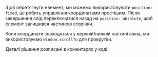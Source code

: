 Щоб перетягнути елемент, ми можемо використовувати `position: fixed`, це робить управління координатами простішим. Після завершення слід переключитися назад на `position: absolute`, щоб  елемент залишився частиною сторінки.

Коли координати знаходяться у верхній/нижній частині вікна, ми використовуємо `window.scrollTo` для прокрутки.

Деталі рішення розписані в коментарях у коді.